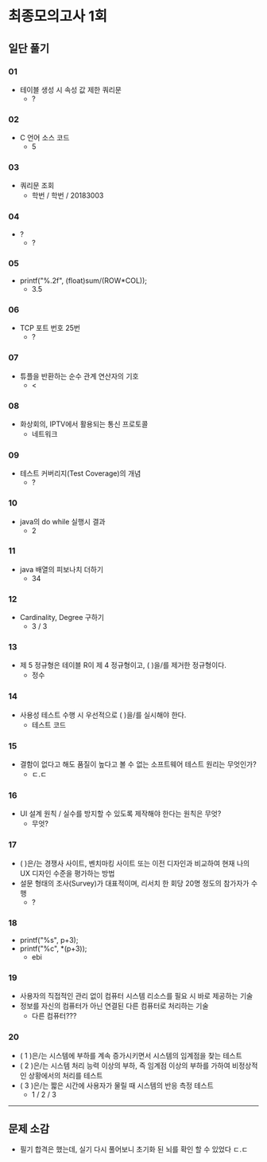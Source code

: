 # 최종모의고사 1회

## 일단 풀기

### 01

- 테이블 생성 시 속성 값 제한 쿼리문
  - ?

### 02

- C 언어 소스 코드
  - 5

### 03

- 쿼리문 조회
  - 학번 / 학번 / 20183003

### 04

- ?
  - ?

### 05

- printf("%.2f", (float)sum/(ROW*COL));
  - 3.5

### 06

- TCP 포트 번호 25번
  - ?

### 07

- 튜플을 반환하는 순수 관계 연산자의 기호
  - <

### 08

- 화상회의, IPTV에서 활용되는 통신 프로토콜
  - 네트워크

### 09

- 테스트 커버리지(Test Coverage)의 개념
  - ?

### 10

- java의 do while 실행시 결과
  - 2

### 11

- java 배열의 피보나치 더하기
  - 34

### 12

- Cardinality, Degree 구하기
  - 3 / 3

### 13

- 제 5 정규형은 테이블 R이 제 4 정규형이고, (   )을/를 제거한 정규형이다.
  - 정수

### 14

- 사용성 테스트 수행 시 우선적으로 (   )을/를 실시해야 한다.
  - 테스트 코드

### 15

- 결함이 없다고 해도 품질이 높다고 볼 수 없는 소프트웨어 테스트 원리는 무엇인가?
  - ㄷ.ㄷ

### 16

- UI 설계 원칙 / 실수를 방지할 수 있도록 제작해야 한다는 원칙은 무엇?
  - 무엇?

### 17

- (   )은/는 경쟁사 사이트, 벤치마킹 사이트 또는 이전 디자인과 비교하여 현재 나의 UX 디자인 수준을 평가하는 방법
- 설문 형태의 조사(Survey)가 대표적이며, 리서치 한 회당 20명 정도의 참가자가 수행
  - ?

### 18

- printf("%s", p+3);
- printf("%c", *(p+3));
  - ebi

### 19

- 사용자의 직접적인 관리 없이 컴퓨터 시스템 리소스를 필요 시 바로 제공하는 기술
- 정보를 자신의 컴퓨터가 아닌 연결된 다른 컴퓨터로 처리하는 기술
  - 다른 컴퓨터???

### 20

- ( 1 )은/는 시스템에 부하를 계속 증가시키면서 시스템의 임계점을 찾는 테스트
- ( 2 )은/는 시스템 처리 능력 이상의 부하, 즉 임계점 이상의 부하를 가하여 비정상적인 상황에서의 처리를 테스트
- ( 3 )은/는 짧은 시간에 사용자가 물릴 때 시스템의 반응 측정 테스트
  - 1 / 2 / 3

---

## 문제 소감

- 필기 합격은 했는데, 실기 다시 풀어보니 초기화 된 뇌를 확인 할 수 있었다 ㄷ.ㄷ
